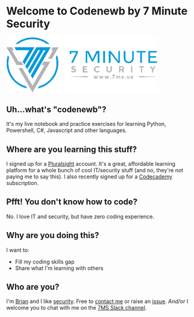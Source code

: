 Welcome to Codenewb by 7 Minute Security
==================

<img src="7.png" alt="7MS logo" style="width: 400px;"/>

Uh...what's "codenewb"?
--------
It's my live notebook and practice exercises for learning Python, Powershell, C#, Javascript and other languages.  

Where are you learning this stuff?
--------
I signed up for a [Pluralsight](http://pluralsight.com) account.  It's a great, affordable learning platform for a whole bunch of cool IT/security stuff (and no, they're not paying me to say this).  I also recently signed up for a [Codecademy](https://www.codecademy.com/) subscription.

Pfft! You don't know how to code?
--------
No.  I love IT and security, but have zero coding experience.  

Why are you doing this?
--------
I want to:

* Fill my coding skills gap
* Share what I'm learning with others

Who are you?
-------
I'm [Brian](https://brianjohnson.tv) and I like [security](https://7ms.us).  Free to [contact me](https://7ms.us/contact) or raise an [issue](https://github.com/braimee/codenewb/issues).  *And/or* I welcome you to chat with me on the [7MS Slack channel](https://slackpass.io/7minsec).
